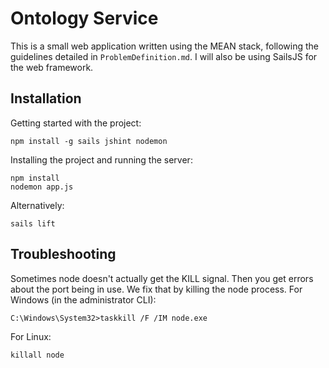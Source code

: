 Ontology Service
================

This is a small web application written using the MEAN stack, following the guidelines detailed in ```ProblemDefinition.md```. I will also be using SailsJS for the web framework.

## Installation
Getting started with the project:

    npm install -g sails jshint nodemon

Installing the project and running the server:

    npm install
    nodemon app.js

Alternatively:
    
    sails lift

## Troubleshooting
Sometimes node doesn't actually get the KILL signal. Then you get errors about the port being in use. We fix that by killing the node process.
For Windows (in the administrator CLI):

    C:\Windows\System32>taskkill /F /IM node.exe

For Linux:

    killall node
